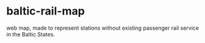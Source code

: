 # baltic-rail-map

web map, made to represent stations without existing passenger rail service in the Baltic States.
